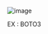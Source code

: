 
![image](https://github.com/pavankumar0077/aws-sol-architect/assets/40380941/2f4add28-ea15-4dc3-8d08-13b828d17457)

EX : BOTO3 


